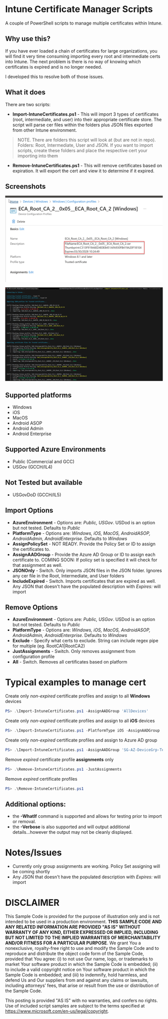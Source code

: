 # Intune Certificate Manager Scripts
A couple of PowerShell scripts to manage multiple certificates within Intune. 

## Why use this?
If you have ever loaded a chain of certificates for large organizations, you will find it very time consuming importing every root and intermediate certs into Intune. 
The next problem is there is no way of knowing which certificates is expired and is no longer needed. 

I developed this to resolve both of those issues.

## What it does

There are two scripts:
- **Import-IntuneCertificates.ps1** - This will import 3 types of certificates (root, intermediate, and user) into their appropriate certificate store. The script will parse cer files within the folders plus JSON files exported from other Intune environment. 
> NOTE. There are folders this script will look at (but are not in repo). Folders: Root, Intermediate, User and JSON. If you want to import scripts, create these folders and place the respective cert your importing into them

- **Remove-IntuneCertificates.ps1** - This will remove certificates based on expiration. It will export the cert and view it to determine if it expired. 



## Screenshots

![cert](.images/cert_description.png)

![import](.images/import_runexample.png)

## Supported platforms

- Windows
- iOS
- MacOS
- Android ASOP
- Android Admin
- Android Enterprise

## Supported Azure Environments

- Public (Commercial and GCC)
- USGov (GCCH/IL4)

## Not Tested but available

- USGovDoD (GCCH/IL5)

## Import Options

- **AzureEnvironment** - Options are: _Public, USGov_. USDod is an option but not tested.  Defaults to _Public_
- **PlatformType** - Options are: _Windows, iOS, MacOS, AndroidASOP, AndroidAdmin, AndroidEnterprise_. Defaults to _Windows_
- **AssignPolicySet** - NOT READY. Provide the Policy Set or ID to assign the certificates to. 
- **AssignAADGroup** - Provide the Azure AD Group or ID to assign each certificate to. COMING SOON: If policy set is specified it will check for that assignment as well. 
- **JSONOnly** - Switch. Only imports JSON files in the JSON folder. Ignores any cer file in the Root, Intermediate, and User folders
- **IncludeExpired** - Switch. Imports certificates that are expired as well. Any JSON that doesn't have the populated description with _Expires:_ will import

## Remove Options

- **AzureEnvironment** - Options are: _Public, USGov_. USDod is an option but not tested. Defaults to _Public_
- **PlatformType** - Options are: _Windows, iOS, MacOS, AndroidASOP, AndroidAdmin, AndroidEnterprise_. Defaults to _Windows_
- **Exclude** - Specify what certs to exclude. String can include regex pipe for multiple (eg. RootCA1|RootCA2)
- **JustAssignments** - Switch. Only removes assignment from configuration profile
- **All** - Switch. Removes all certificates based on platform


# Typical examples to manage cert

Create only _non-expired_ certificate profiles and assign to all **Windows** devices
```powershell
PS> .\Import-IntuneCertificates.ps1 -AssignAADGroup 'AllDevices'
```

Create only _non-expired_ certificate profiles and assign to all **iOS** devices
```powershell
PS> .\Import-IntuneCertificates.ps1 -PlatformType iOS -AssignAADGroup 'AllDevices'
```

Create only _non-expired_ certificate profiles and assign to Azure AD group
```powershell
PS> .\Import-IntuneCertificates.ps1 -AssignAADGroup 'SG-AZ-DeviceGrp-TestDevices'
```

Remove _expired_ certificate profile **assignments** only
```powershell
PS> .\Remove-IntuneCertificates.ps1 -JustAssignments
```

Remove _expired_ certificate profiles
```powershell
PS> .\Remove-IntuneCertificates.ps1
```


## Additional options:
 
 - the **-WhatIf** command is supported and allows for testing prior to import or removal. 
 - the **-Verbose** is also supported and will output additional details...however the output may not be cleanly displayed. 

# Notes/Issues

- Currently only group assignments are working. Policy Set assigning will be coming shortly
- Any JSON that doesn't have the populated description with _Expires:_ will import

# DISCLAIMER
This Sample Code is provided for the purpose of illustration only and is not
intended to be used in a production environment.  **THIS SAMPLE CODE AND ANY
RELATED INFORMATION ARE PROVIDED "AS IS" WITHOUT WARRANTY OF ANY KIND, EITHER
EXPRESSED OR IMPLIED, INCLUDING BUT NOT LIMITED TO THE IMPLIED WARRANTIES OF
MERCHANTABILITY AND/OR FITNESS FOR A PARTICULAR PURPOSE**.  We grant You a
nonexclusive, royalty-free right to use and modify the Sample Code and to
reproduce and distribute the object code form of the Sample Code, provided
that You agree: (i) to not use Our name, logo, or trademarks to market Your
software product in which the Sample Code is embedded; (ii) to include a valid
copyright notice on Your software product in which the Sample Code is embedded;
and (iii) to indemnify, hold harmless, and defend Us and Our suppliers from and
against any claims or lawsuits, including attorneys’ fees, that arise or result
from the use or distribution of the Sample Code.

This posting is provided "AS IS" with no warranties, and confers no rights. Use
of included script samples are subject to the terms specified
at https://www.microsoft.com/en-us/legal/copyright.
